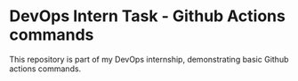 # DevOps Intern Task - Github Actions commands

This repository is part of my DevOps internship, demonstrating basic Github actions commands.
